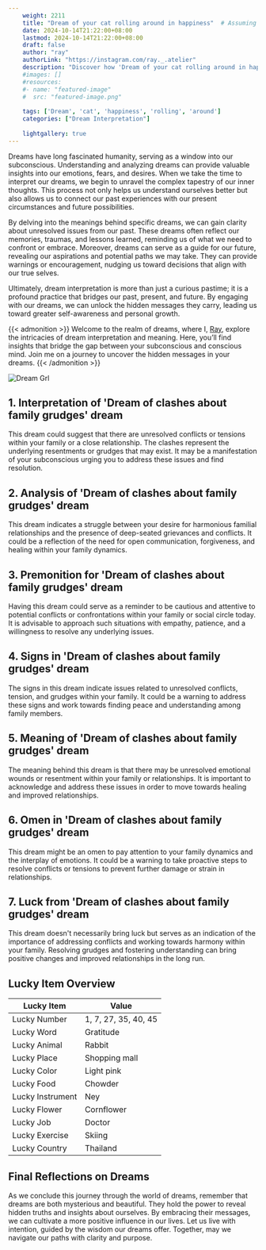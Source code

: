 ```yaml
---
    weight: 2211
    title: "Dream of your cat rolling around in happiness"  # Assuming 'title' column exists
    date: 2024-10-14T21:22:00+08:00
    lastmod: 2024-10-14T21:22:00+08:00
    draft: false
    author: "ray"
    authorLink: "https://instagram.com/ray._.atelier"
    description: "Discover how 'Dream of your cat rolling around in happiness' can interpret your future and uncover its significant meanings in your life."
    #images: []
    #resources:
    #- name: "featured-image"
    #  src: "featured-image.png"
    
    tags: ['Dream', 'cat', 'happiness', 'rolling', 'around']
    categories: ["Dream Interpretation"]
    
    lightgallery: true
---
```

    
Dreams have long fascinated humanity, serving as a window into our subconscious. Understanding and analyzing dreams can provide valuable insights into our emotions, fears, and desires. When we take the time to interpret our dreams, we begin to unravel the complex tapestry of our inner thoughts. This process not only helps us understand ourselves better but also allows us to connect our past experiences with our present circumstances and future possibilities.

By delving into the meanings behind specific dreams, we can gain clarity about unresolved issues from our past. These dreams often reflect our memories, traumas, and lessons learned, reminding us of what we need to confront or embrace. Moreover, dreams can serve as a guide for our future, revealing our aspirations and potential paths we may take. They can provide warnings or encouragement, nudging us toward decisions that align with our true selves.

Ultimately, dream interpretation is more than just a curious pastime; it is a profound practice that bridges our past, present, and future. By engaging with our dreams, we can unlock the hidden messages they carry, leading us toward greater self-awareness and personal growth.

{{< admonition >}}
Welcome to the realm of dreams, where I, [Ray](https://instagram.com/ray._.atelier), explore the intricacies of dream interpretation and meaning. Here, you’ll find insights that bridge the gap between your subconscious and conscious mind. Join me on a journey to uncover the hidden messages in your dreams.
{{< /admonition >}}

![Dream Grl](https://cdn.pixabay.com/photo/2017/11/02/03/35/gothic-2910057_1280.jpg "Dream Grl")

## 1. Interpretation of 'Dream of clashes about family grudges' dream
 This dream could suggest that there are unresolved conflicts or tensions within your family or a close relationship. The clashes represent the underlying resentments or grudges that may exist. It may be a manifestation of your subconscious urging you to address these issues and find resolution.

## 2. Analysis of 'Dream of clashes about family grudges' dream
 This dream indicates a struggle between your desire for harmonious familial relationships and the presence of deep-seated grievances and conflicts. It could be a reflection of the need for open communication, forgiveness, and healing within your family dynamics.

## 3. Premonition for 'Dream of clashes about family grudges' dream
 Having this dream could serve as a reminder to be cautious and attentive to potential conflicts or confrontations within your family or social circle today. It is advisable to approach such situations with empathy, patience, and a willingness to resolve any underlying issues.

## 4. Signs in 'Dream of clashes about family grudges' dream
 The signs in this dream indicate issues related to unresolved conflicts, tension, and grudges within your family. It could be a warning to address these signs and work towards finding peace and understanding among family members.

## 5. Meaning of 'Dream of clashes about family grudges' dream
 The meaning behind this dream is that there may be unresolved emotional wounds or resentment within your family or relationships. It is important to acknowledge and address these issues in order to move towards healing and improved relationships.

## 6. Omen in 'Dream of clashes about family grudges' dream
 This dream might be an omen to pay attention to your family dynamics and the interplay of emotions. It could be a warning to take proactive steps to resolve conflicts or tensions to prevent further damage or strain in relationships.

## 7. Luck from 'Dream of clashes about family grudges' dream
 This dream doesn't necessarily bring luck but serves as an indication of the importance of addressing conflicts and working towards harmony within your family. Resolving grudges and fostering understanding can bring positive changes and improved relationships in the long run.

## Lucky Item Overview
| Lucky Item          | Value              |
|---------------|--------------------|
| Lucky Number        | 1, 7, 27, 35, 40, 45  |
| Lucky Word          | Gratitude |
| Lucky Animal        | Rabbit |
| Lucky Place         | Shopping mall     |
| Lucky Color         | Light pink     |
| Lucky Food          | Chowder      |
| Lucky Instrument    | Ney |
| Lucky Flower        | Cornflower    |
| Lucky Job           | Doctor       |
| Lucky Exercise      | Skiing  |
| Lucky Country       | Thailand    |


##  Final Reflections on Dreams

As we conclude this journey through the world of dreams, remember that dreams are both mysterious and beautiful. They hold the power to reveal hidden truths and insights about ourselves. By embracing their messages, we can cultivate a more positive influence in our lives. Let us live with intention, guided by the wisdom our dreams offer. Together, may we navigate our paths with clarity and purpose.
